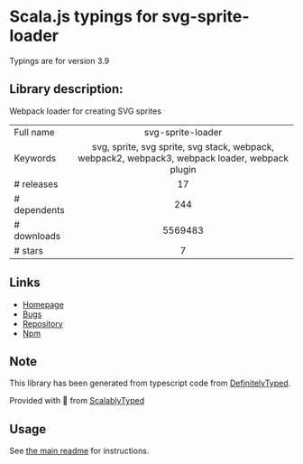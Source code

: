 
# Scala.js typings for svg-sprite-loader

Typings are for version 3.9

## Library description:
Webpack loader for creating SVG sprites

|                    |                 |
| ------------------ | :-------------: |
| Full name          | svg-sprite-loader |
| Keywords           | svg, sprite, svg sprite, svg stack, webpack, webpack2, webpack3, webpack loader, webpack plugin |
| # releases         | 17 |
| # dependents       | 244 |
| # downloads        | 5569483 |
| # stars            | 7 |

## Links
- [Homepage](https://github.com/kisenka/svg-sprite-loader#readme)
- [Bugs](https://github.com/kisenka/svg-sprite-loader/issues)
- [Repository](https://github.com/kisenka/svg-sprite-loader)
- [Npm](https://www.npmjs.com/package/svg-sprite-loader)
    


## Note
This library has been generated from typescript code from [DefinitelyTyped](https://definitelytyped.org).

Provided with :purple_heart: from [ScalablyTyped](https://github.com/oyvindberg/ScalablyTyped)

## Usage
See [the main readme](../../readme.md) for instructions.


